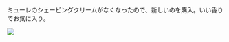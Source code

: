 ミューレのシェービングクリームがなくなったので、新しいのを購入。いい香りでお気に入り。

![](https://photos.old.apkas.net/medium/202402/20240208-235143.webp)
